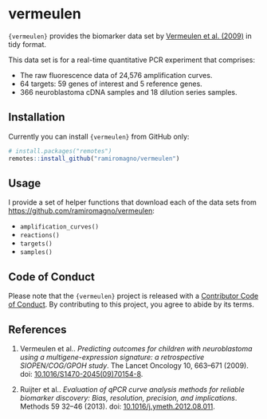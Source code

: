 
<!-- README.md is generated from README.Rmd. Please edit that file -->

# vermeulen

<!-- badges: start -->
<!-- badges: end -->

`{vermeulen}` provides the biomarker data set by [Vermeulen et
al. (2009)](https://doi.org/10.1016/S1470-2045(09)70154-8) in tidy
format.

This data set is for a real-time quantitative PCR experiment that
comprises:

-   The raw fluorescence data of 24,576 amplification curves.
-   64 targets: 59 genes of interest and 5 reference genes.
-   366 neuroblastoma cDNA samples and 18 dilution series samples.

## Installation

Currently you can install `{vermeulen}` from GitHub only:

``` r
# install.packages("remotes")
remotes::install_github("ramiromagno/vermeulen")
```

## Usage

I provide a set of helper functions that download each of the data sets
from <https://github.com/ramiromagno/vermeulen>:

-   `amplification_curves()`
-   `reactions()`
-   `targets()`
-   `samples()`

## Code of Conduct

Please note that the `{vermeulen}` project is released with a
[Contributor Code of
Conduct](https://contributor-covenant.org/version/2/1/CODE_OF_CONDUCT.html).
By contributing to this project, you agree to abide by its terms.

## References

1.  Vermeulen et al.. *Predicting outcomes for children with
    neuroblastoma using a multigene-expression signature: a
    retrospective SIOPEN/COG/GPOH study*. The Lancet Oncology 10,
    663–671 (2009). doi:
    [10.1016/S1470-2045(09)70154-8](https://doi.org/10.1016/S1470-2045(09)70154-8).

2.  Ruijter et al.. *Evaluation of qPCR curve analysis methods for
    reliable biomarker discovery: Bias, resolution, precision, and
    implications*. Methods 59 32–46 (2013). doi:
    [10.1016/j.ymeth.2012.08.011](https://doi.org/10.1016/j.ymeth.2012.08.011).

